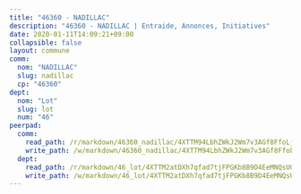 ```yaml
---
title: "46360 - NADILLAC"
description: "46360 - NADILLAC | Entraide, Annonces, Initiatives"
date: 2020-01-11T14:09:21+09:00
collapsible: false
layout: commune
comm:
  nom: "NADILLAC"
  slug: nadillac
  cp: "46360"
dept:
  nom: "Lot"
  slug: lot
  num: "46"
peerpad:
  comm:
    read_path: /r/markdown/46360_nadillac/4XTTM94LbhZWkJ2Wm7v3AGf8FfoLjNLRrSRSUe2rxwxpzSnNz
    write_path: /w/markdown/46360_nadillac/4XTTM94LbhZWkJ2Wm7v3AGf8FfoLjNLRrSRSUe2rxwxpzSnNz-K3TgUyMEcyjzDC3fGy9W8W7nNaRii3UJFRWsEQ3UsfvTwDtXGUrcDt98xsegq5iE7tyCR77x7veYav1Zq4z2fc5BQL117QNEUvb6GdyfAjsQadSCXU59aRopXW1pNgC8Qro1bJWa
  dept:
    read_path: /r/markdown/46_lot/4XTTM2atDXh7qfad7tjFPGKb8B9D4EeMNQsUG7H6r5PvcsmQY
    write_path: /w/markdown/46_lot/4XTTM2atDXh7qfad7tjFPGKb8B9D4EeMNQsUG7H6r5PvcsmQY-K3TgUvJaCyZvzJ7KFBouD3E9Db8SxVd6F9MJ4VM5wtYfGyhK8U9f2jgCEG1ZP5QbGj9NK2WPVZdPjtw9bJHLE1PoGwVsSft8aSDsZrWh6CwkugjgRfbWWHf5TabrG7vmtM7v9WUc
---
```


